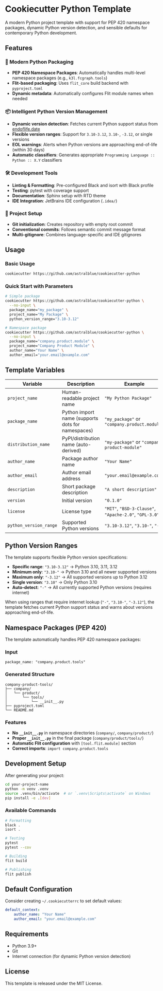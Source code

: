 # Cookiecutter Python Template

A modern Python project template with support for PEP 420 namespace packages, dynamic Python version detection, and sensible defaults for contemporary Python development.

## Features

### 🐍 Modern Python Packaging
- **PEP 420 Namespace Packages**: Automatically handles multi-level namespace packages (e.g., `k3l.fcgraph.tools`)
- **Flit-based packaging**: Uses `flit_core` build backend with `pyproject.toml`
- **Dynamic metadata**: Automatically configures Flit module names when needed

### 📦 Intelligent Python Version Management
- **Dynamic version detection**: Fetches current Python support status from [endoflife.date](https://endoflife.date/python)
- **Flexible version ranges**: Support for `3.10-3.12`, `3.10-`, `-3.12`, or single versions
- **EOL warnings**: Alerts when Python versions are approaching end-of-life (within 30 days)
- **Automatic classifiers**: Generates appropriate `Programming Language :: Python :: X.Y` classifiers

### 🛠️ Development Tools
- **Linting & Formatting**: Pre-configured Black and isort with Black profile
- **Testing**: pytest with coverage support
- **Documentation**: Sphinx setup with RTD theme
- **IDE Integration**: JetBrains IDE configuration (`.idea/`)

### 🔧 Project Setup
- **Git initialization**: Creates repository with empty root commit
- **Conventional commits**: Follows semantic commit message format
- **Multi-gitignore**: Combines language-specific and IDE gitignores

## Usage

### Basic Usage

```bash
cookiecutter https://github.com/astralblue/cookiecutter-python
```

### Quick Start with Parameters

```bash
# Simple package
cookiecutter https://github.com/astralblue/cookiecutter-python \
  --no-input \
  package_name="my_package" \
  project_name="My Package" \
  python_version_range="3.10-3.12"

# Namespace package
cookiecutter https://github.com/astralblue/cookiecutter-python \
  --no-input \
  package_name="company.product.module" \
  project_name="Company Product Module" \
  author_name="Your Name" \
  author_email="your.email@example.com"
```

## Template Variables

| Variable | Description | Example |
|----------|-------------|---------|
| `project_name` | Human-readable project name | `"My Python Package"` |
| `package_name` | Python import name (supports dots for namespaces) | `"my_package"` or `"company.product.module"` |
| `distribution_name` | PyPI/distribution name (auto-derived) | `"my-package"` or `"company-product-module"` |
| `author_name` | Package author name | `"Your Name"` |
| `author_email` | Author email address | `"your.email@example.com"` |
| `description` | Short package description | `"A short description"` |
| `version` | Initial version | `"0.1.0"` |
| `license` | License type | `"MIT"`, `"BSD-3-Clause"`, `"Apache-2.0"`, `"GPL-3.0"` |
| `python_version_range` | Supported Python versions | `"3.10-3.12"`, `"3.10-"`, `"-"` |

## Python Version Ranges

The template supports flexible Python version specifications:

- **Specific range**: `"3.10-3.12"` → Python 3.10, 3.11, 3.12
- **Minimum only**: `"3.10-"` → Python 3.10 and all newer supported versions
- **Maximum only**: `"-3.12"` → All supported versions up to Python 3.12
- **Single version**: `"3.10"` → Only Python 3.10
- **Auto-detect**: `"-"` → All currently supported Python versions (requires internet)

When using ranges that require internet lookup (`"-"`, `"3.10-"`, `"-3.12"`), the template fetches current Python support status and warns about versions approaching end-of-life.

## Namespace Packages (PEP 420)

The template automatically handles PEP 420 namespace packages:

### Input
```
package_name: "company.product.tools"
```

### Generated Structure
```
company-product-tools/
├── company/
│   └── product/
│       └── tools/
│           └── __init__.py
├── pyproject.toml
└── README.md
```

### Features
- **No `__init__.py`** in namespace directories (`company/`, `company/product/`)
- **Proper `__init__.py`** in the final package (`company/product/tools/`)
- **Automatic Flit configuration** with `[tool.flit.module]` section
- **Correct imports**: `import company.product.tools`

## Development Setup

After generating your project:

```bash
cd your-project-name
python -m venv .venv
source .venv/bin/activate  # or `.venv\Scripts\activate` on Windows
pip install -e .[dev]
```

### Available Commands

```bash
# Formatting
black .
isort .

# Testing
pytest
pytest --cov

# Building
flit build

# Publishing
flit publish
```

## Default Configuration

Consider creating `~/.cookiecutterrc` to set default values:

```yaml
default_context:
    author_name: "Your Name"
    author_email: "your.email@example.com"
```

## Requirements

- Python 3.9+
- Git
- Internet connection (for dynamic Python version detection)

## License

This template is released under the MIT License.